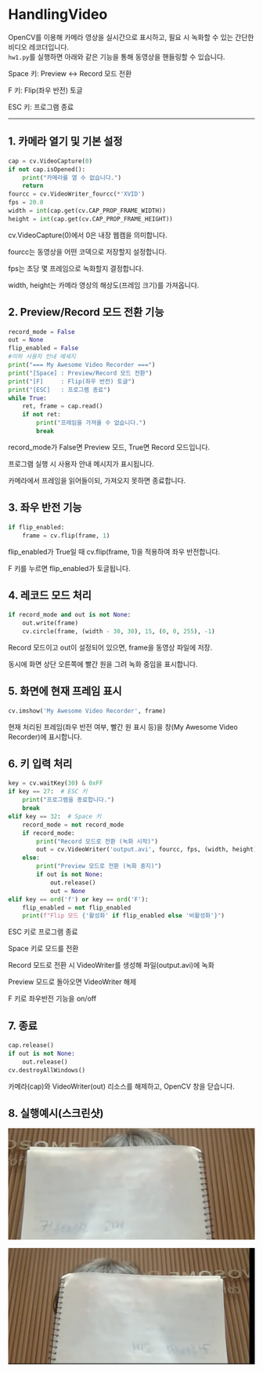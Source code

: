 # HandlingVideo

OpenCV를 이용해 카메라 영상을 실시간으로 표시하고, 필요 시 녹화할 수 있는 간단한 비디오 레코더입니다.  
`hw1.py`를 실행하면 아래와 같은 기능을 통해 동영상을 핸들링할 수 있습니다.

Space 키: Preview ↔ Record 모드 전환

F 키: Flip(좌우 반전) 토글

ESC 키: 프로그램 종료

---

## 1. 카메라 열기 및 기본 설정

```python 
cap = cv.VideoCapture(0)
if not cap.isOpened():
    print("카메라를 열 수 없습니다.")
    return
fourcc = cv.VideoWriter_fourcc(*'XVID')
fps = 20.0
width = int(cap.get(cv.CAP_PROP_FRAME_WIDTH))
height = int(cap.get(cv.CAP_PROP_FRAME_HEIGHT))
 ```

cv.VideoCapture(0)에서 0은 내장 웹캠을 의미합니다.

fourcc는 동영상을 어떤 코덱으로 저장할지 설정합니다.

fps는 초당 몇 프레임으로 녹화할지 결정합니다.

width, height는 카메라 영상의 해상도(프레임 크기)를 가져옵니다.


## 2. Preview/Record 모드 전환 기능

```python
record_mode = False
out = None
flip_enabled = False
#이하 사용자 안내 메세지
print("=== My Awesome Video Recorder ===")
print("[Space] : Preview/Record 모드 전환")
print("[F]     : Flip(좌우 반전) 토글")
print("[ESC]   : 프로그램 종료")
while True:
    ret, frame = cap.read()
    if not ret:
        print("프레임을 가져올 수 없습니다.")
        break
 ```

record_mode가 False면 Preview 모드, True면 Record 모드입니다.

프로그램 실행 시 사용자 안내 메시지가 표시됩니다.

카메라에서 프레임을 읽어들이되, 가져오지 못하면 종료합니다.


## 3. 좌우 반전 기능
```python
if flip_enabled:
    frame = cv.flip(frame, 1)
 ```

flip_enabled가 True일 때 cv.flip(frame, 1)을 적용하여 좌우 반전합니다.

F 키를 누르면 flip_enabled가 토글됩니다.


## 4. 레코드 모드 처리
```python
if record_mode and out is not None:
    out.write(frame)
    cv.circle(frame, (width - 30, 30), 15, (0, 0, 255), -1)
 ```

Record 모드이고 out이 설정되어 있으면, frame을 동영상 파일에 저장.

동시에 화면 상단 오른쪽에 빨간 원을 그려 녹화 중임을 표시합니다.


## 5. 화면에 현재 프레임 표시
```python
cv.imshow('My Awesome Video Recorder', frame)
 ```

현재 처리된 프레임(좌우 반전 여부, 빨간 원 표시 등)을 창(My Awesome Video Recorder)에 표시합니다.


## 6. 키 입력 처리
```python
key = cv.waitKey(30) & 0xFF
if key == 27:  # ESC 키
    print("프로그램을 종료합니다.")
    break
elif key == 32:  # Space 키
    record_mode = not record_mode
    if record_mode:
        print("Record 모드로 전환 (녹화 시작)")
        out = cv.VideoWriter('output.avi', fourcc, fps, (width, height))
    else:
        print("Preview 모드로 전환 (녹화 중지)")
        if out is not None:
            out.release()
            out = None
elif key == ord('f') or key == ord('F'):
    flip_enabled = not flip_enabled
    print(f"Flip 모드 {'활성화' if flip_enabled else '비활성화'}")
 ``` 

ESC 키로 프로그램 종료

Space 키로 모드를 전환

Record 모드로 전환 시 VideoWriter를 생성해 파일(output.avi)에 녹화

Preview 모드로 돌아오면 VideoWriter 해제

F 키로 좌우반전 기능을 on/off


## 7. 종료 
```python
cap.release()
if out is not None:
    out.release()
cv.destroyAllWindows()
 ``` 

카메라(cap)와 VideoWriter(out) 리소스를 해제하고, OpenCV 창을 닫습니다.

## 8. 실행예시(스크린샷)
![프로그램 스크린샷1](capture1.png)

![프로그램 스크린샷2](capture2.png)


